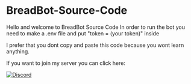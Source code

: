 # BreadBot-Source-Code

Hello and welcome to BreadBot Source Code
In order to run the bot you need to make a .env file and put "token = (your token)" inside

I prefer that you dont copy and paste this code because you wont learn anything. 

If you want to join my server you can click here:

<a href="https://discord.gg/awy35MJ5pc" target="_blank" rel="noopener noreferrer">
    <img src="https://discordapp.com/api/guilds/680221497197068308/widget.png?style=banner4" alt="Discord" />
</a>